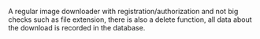 A regular image downloader with registration/authorization and not big checks such as file extension, there is also a delete function, all data about the download is recorded in the database.